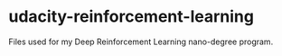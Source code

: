 # udacity-reinforcement-learning
Files used for my Deep Reinforcement Learning nano-degree program.
